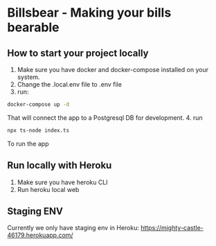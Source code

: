 # Billsbear - Making your bills bearable

## How to start your project locally
1. Make sure you have docker and docker-compose installed on your system.
2. Change the .local.env file to .env file
3. run:
```bash
docker-compose up -d
```
That will connect the app to a Postgresql DB for development.
4. run 
```bash
npx ts-node index.ts
```
To run the app

## Run locally with Heroku
1. Make sure you have heroku CLI
2. Run heroku local web

## Staging ENV
Currently we only have staging env in Heroku: https://mighty-castle-46179.herokuapp.com/
